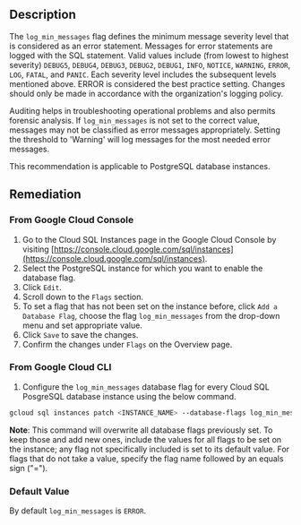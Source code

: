 ## Description

The `log_min_messages` flag defines the minimum message severity level that is considered as an error statement. Messages for error statements are logged with the SQL statement. Valid values include (from lowest to highest severity) `DEBUG5`, `DEBUG4`, `DEBUG3`, `DEBUG2`, `DEBUG1`, `INFO`, `NOTICE`, `WARNING`, `ERROR`, `LOG`, `FATAL`, and `PANIC`.
Each severity level includes the subsequent levels mentioned above. ERROR is considered the best practice setting. Changes should only be made in accordance with the organization's logging policy.

Auditing helps in troubleshooting operational problems and also permits forensic analysis. If `log_min_messages` is not set to the correct value, messages may not be classified as error messages appropriately. Setting the threshold to 'Warning' will log messages for the most needed error messages.

This recommendation is applicable to PostgreSQL database instances.

## Remediation

### From Google Cloud Console

1. Go to the Cloud SQL Instances page in the Google Cloud Console by visiting [https://console.cloud.google.com/sql/instances](https://console.cloud.google.com/sql/instances).
2. Select the PostgreSQL instance for which you want to enable the database flag.
3. Click `Edit`.
4. Scroll down to the `Flags` section.
5. To set a flag that has not been set on the instance before, click `Add a Database Flag`, choose the flag `log_min_messages` from the drop-down menu and set appropriate value.
6. Click `Save` to save the changes.
7. Confirm the changes under `Flags` on the Overview page.

### From Google Cloud CLI

1. Configure the `log_min_messages` database flag for every Cloud SQL PosgreSQL database instance using the below command.

```bash
gcloud sql instances patch <INSTANCE_NAME> --database-flags log_min_messages=<DEBUG5|DEBUG4|DEBUG3|DEBUG2|DEBUG1|INFO|NOTICE|WARNING|ERROR|LOG|FATAL|PANIC>
```

**Note**: This command will overwrite all database flags previously set. To keep those and add new ones, include the values for all flags to be set on the instance; any flag not specifically included is set to its default value. For flags that do not take a value, specify the flag name followed by an equals sign ("=").

### Default Value

By default `log_min_messages` is `ERROR`.
